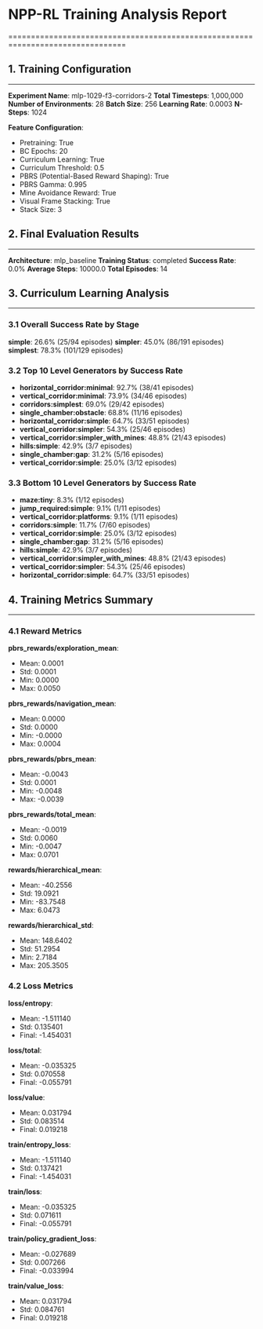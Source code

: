 # NPP-RL Training Analysis Report
================================================================================

## 1. Training Configuration
--------------------------------------------------------------------------------
**Experiment Name**: mlp-1029-f3-corridors-2
**Total Timesteps**: 1,000,000
**Number of Environments**: 28
**Batch Size**: 256
**Learning Rate**: 0.0003
**N-Steps**: 1024

**Feature Configuration**:
  - Pretraining: True
  - BC Epochs: 20
  - Curriculum Learning: True
  - Curriculum Threshold: 0.5
  - PBRS (Potential-Based Reward Shaping): True
  - PBRS Gamma: 0.995
  - Mine Avoidance Reward: True
  - Visual Frame Stacking: True
  - Stack Size: 3

## 2. Final Evaluation Results
--------------------------------------------------------------------------------
**Architecture**: mlp_baseline
**Training Status**: completed
**Success Rate**: 0.0%
**Average Steps**: 10000.0
**Total Episodes**: 14

## 3. Curriculum Learning Analysis
--------------------------------------------------------------------------------

### 3.1 Overall Success Rate by Stage

**simple**: 26.6% (25/94 episodes)
**simpler**: 45.0% (86/191 episodes)
**simplest**: 78.3% (101/129 episodes)

### 3.2 Top 10 Level Generators by Success Rate

- **horizontal_corridor:minimal**: 92.7% (38/41 episodes)
- **vertical_corridor:minimal**: 73.9% (34/46 episodes)
- **corridors:simplest**: 69.0% (29/42 episodes)
- **single_chamber:obstacle**: 68.8% (11/16 episodes)
- **horizontal_corridor:simple**: 64.7% (33/51 episodes)
- **vertical_corridor:simpler**: 54.3% (25/46 episodes)
- **vertical_corridor:simpler_with_mines**: 48.8% (21/43 episodes)
- **hills:simple**: 42.9% (3/7 episodes)
- **single_chamber:gap**: 31.2% (5/16 episodes)
- **vertical_corridor:simple**: 25.0% (3/12 episodes)

### 3.3 Bottom 10 Level Generators by Success Rate

- **maze:tiny**: 8.3% (1/12 episodes)
- **jump_required:simple**: 9.1% (1/11 episodes)
- **vertical_corridor:platforms**: 9.1% (1/11 episodes)
- **corridors:simple**: 11.7% (7/60 episodes)
- **vertical_corridor:simple**: 25.0% (3/12 episodes)
- **single_chamber:gap**: 31.2% (5/16 episodes)
- **hills:simple**: 42.9% (3/7 episodes)
- **vertical_corridor:simpler_with_mines**: 48.8% (21/43 episodes)
- **vertical_corridor:simpler**: 54.3% (25/46 episodes)
- **horizontal_corridor:simple**: 64.7% (33/51 episodes)

## 4. Training Metrics Summary
--------------------------------------------------------------------------------

### 4.1 Reward Metrics

**pbrs_rewards/exploration_mean**:
  - Mean: 0.0001
  - Std: 0.0001
  - Min: 0.0000
  - Max: 0.0050

**pbrs_rewards/navigation_mean**:
  - Mean: 0.0000
  - Std: 0.0000
  - Min: -0.0000
  - Max: 0.0004

**pbrs_rewards/pbrs_mean**:
  - Mean: -0.0043
  - Std: 0.0001
  - Min: -0.0048
  - Max: -0.0039

**pbrs_rewards/total_mean**:
  - Mean: -0.0019
  - Std: 0.0060
  - Min: -0.0047
  - Max: 0.0701

**rewards/hierarchical_mean**:
  - Mean: -40.2556
  - Std: 19.0921
  - Min: -83.7548
  - Max: 6.0473

**rewards/hierarchical_std**:
  - Mean: 148.6402
  - Std: 51.2954
  - Min: 2.7184
  - Max: 205.3505

### 4.2 Loss Metrics

**loss/entropy**:
  - Mean: -1.511140
  - Std: 0.135401
  - Final: -1.454031

**loss/total**:
  - Mean: -0.035325
  - Std: 0.070558
  - Final: -0.055791

**loss/value**:
  - Mean: 0.031794
  - Std: 0.083514
  - Final: 0.019218

**train/entropy_loss**:
  - Mean: -1.511140
  - Std: 0.137421
  - Final: -1.454031

**train/loss**:
  - Mean: -0.035325
  - Std: 0.071611
  - Final: -0.055791

**train/policy_gradient_loss**:
  - Mean: -0.027689
  - Std: 0.007266
  - Final: -0.033994

**train/value_loss**:
  - Mean: 0.031794
  - Std: 0.084761
  - Final: 0.019218

